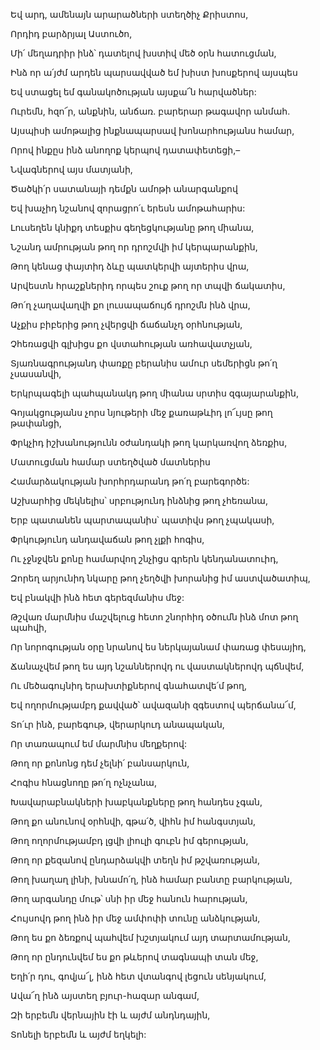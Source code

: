 Եվ արդ, ամենայն արարածների ստեղծիչ Քրիստոս,


Որդիդ բարձրյալ Աստուծո,


Մի՛ մեղադրիր ինձ՝ դատելով խստիվ մեծ օրն հատուցման,


Ինձ որ ա՛յժմ արդեն պարսավված եմ խիստ խոսքերով այսպես


Եվ ստացել եմ գանակոծության այսքա՜ն հարվածներ:


Ուրեմն, հզո՜ր, անքնին, անճառ. բարերար թագավոր անմահ.


Այսպիսի ամոթալից ինքնապարսավ խոնարհությանս համար,


Որով ինքըս ինձ անողոք կերպով դատափետեցի,–


Նվագներով այս մատյանի,


Ծածկի՛ր սատանայի դեմքն ամոթի անարգանքով


Եվ խաչիդ նշանով զորացրո՛ւ երեսն ամոթահարիս:


Լուսեղեն կնիքդ տեսքիս գեղեցկությանը թող միանա,


Նշանդ ամրության թող որ դրոշմվի իմ կերպարանքին,


Թող կենաց փայտիդ ձևը պատկերվի այտերիս վրա,


Արվեստն հրաշքներիդ որպես շուք թող որ տպվի ճակատիս,


Թո՛ղ չաղավաղվի քո լուսապաճույճ դրոշմն ինձ վրա,


Աչքիս բիբերից թող չվերցվի ճաճանչդ օրհնության,


Չհեռացվի գլխիցս քո վստահության առհավատչյան,


Տյառնագրությանդ փառքը բերանիս ամուր սեմերիցն թո՛ղ չսասանվի,


Երկրպագելի պահպանակդ թող միանա սրտիս զգայարանքին,


Գոյակցությանս չորս նյութերի մեջ քառաթևիդ լո՜ւյսը թող թափանցի,


Փրկչիդ իշխանությունն օժանդակի թող կարկառվող ձեռքիս,


Մատուցման համար ստեղծված մատներիս


Համարձակության խորհրդարանդ թո՛ղ բարեգործե:


Աշխարհից մեկնելիս՝ սրբությունդ ինձնից թող չհեռանա,


Երբ պատանեն պարտապանիս՝ պատիվս թող չպակասի,


Փրկությունդ անդավաճան թող չլքի հոգիս,


Ու չջնջվեն քոնը համարվող շնչիցս գրերն կենդանատուիդ,


Զորեղ արյունիդ նկարը թող չեղծվի խորանից իմ աստվածատիպ,


Եվ բնակվի ինձ հետ գերեզմանիս մեջ:


Թշվառ մարմնիս մաշվելուց հետո շնորհիդ օծումն ինձ մոտ թող պահվի,


Որ նորոգության օրը նրանով ես ներկայանամ փառաց փեսայիդ,


Ճանաչվեմ թող ես այդ նշաններովդ ու վաստակներովդ պճնվեմ,


Ու մեծագույնիդ երախտիքներով գնահատվե՛մ թող,


Եվ ողորմությամբդ քավված՝ ավազանի զգեստով պերճանա՜մ,


Տո՛ւր ինձ, բարեգութ, վերարկուդ անապական,


Որ տառապում եմ մարմնիս մեղքերով:


Թող որ քոնոնց դեմ չելնի՛ բանսարկուն,


Հոգիս հնացնողը թո՛ղ ոչնչանա,


Խավարաբնակների խաբկանքները թող հանդես չգան,


Թող քո անունով օրհնվի, գթա՛ծ, վիհն իմ հանգստյան,


Թող ողորմությամբդ լցվի լիուլի գուբն իմ գերության,


Թող որ քեզանով ընդարձակվի տեղն իմ թշվառության,


Թող խաղաղ լինի, խնամո՛ղ, ինձ համար բանտը բարկության,


Թող արգանդը մութ՝ սնի իր մեջ հանուն հարության,


Հույսովդ թող ինձ իր մեջ ամփոփի տունը անձկության,


Թող ես քո ձեռքով պահվեմ խշտյակում այդ տարտամության,


Թող որ ընդունվեմ ես քո թևերով տագնապի տան մեջ,


Եղի՛ր դու, գովյա՜լ, ինձ հետ վտանգով լեցուն սենյակում,


Ավա՜ղ ինձ այստեղ բյուր-հազար անգամ,


Զի երբեմն վերնային էի և այժմ անդնդային,


Տոնելի երբեմն և այժմ եղկելի: